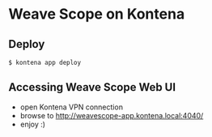 # Weave Scope on Kontena

## Deploy

```
$ kontena app deploy
```

## Accessing Weave Scope Web UI

- open Kontena VPN connection
- browse to http://weavescope-app.kontena.local:4040/
- enjoy :)

